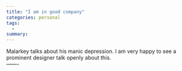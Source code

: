 ```yaml
---
title: "I am in good company"
categories: personal
tags:
  -
summary: 
---
```

<p>Malarkey talks about his manic depression. I am very happy to see a prominent designer talk openly about this.<br />
&#8212;&#8212;-</p>
